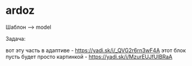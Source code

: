 # ardoz

Шаблон --> model

Задача:

вот эту часть в адаптиве - https://yadi.sk/i/_QVG2r6rn3wF4A
этот блок пусть будет просто картинкой - https://yadi.sk/i/MzurEUJfUIBRaA